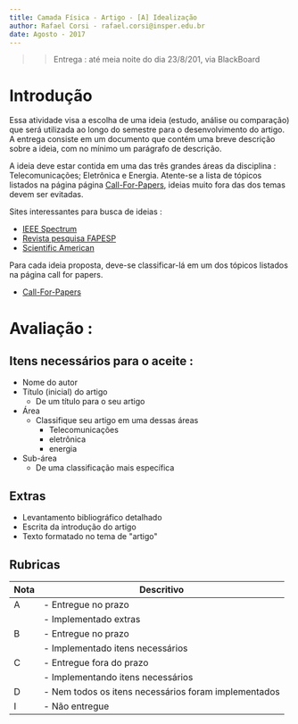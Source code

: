 ```yaml
---
title: Camada Física - Artigo - [A] Idealização
author: Rafael Corsi - rafael.corsi@insper.edu.br
date: Agosto - 2017
---
```


>> Entrega : até meia noite do dia 23/8/201, via BlackBoard

# Introdução

Essa atividade visa a escolha de uma ideia (estudo, análise ou comparação) que será utilizada ao longo do semestre para o desenvolvimento do artigo. A entrega consiste em um documento que contém uma breve descrição sobre a ideia, com no mínimo um parágrafo de descrição. 

A ideia deve estar contida em uma das três grandes áreas da disciplina : Telecomunicações; Eletrônica e Energia. Atente-se a lista de tópicos  listados na página página  [Call-For-Papers](https://github.com/Insper/Camada-Fisica-Computacao/wiki/Artigo-Call-for-papers), ideias muito fora das dos temas devem ser evitadas.

Sites interessantes para busca de ideias : 
- [IEEE Spectrum](http://spectrum.ieee.org/)
- [Revista pesquisa FAPESP](http://revistapesquisa.fapesp.br/)
- [Scientific American](https://www.scientificamerican.com/tech/)

Para cada ideia proposta, deve-se classificar-lá em um dos tópicos listados na página call for papers.

- [Call-For-Papers](https://github.com/Insper/Camada-Fisica-Computacao/wiki/Artigo-Call-for-papers)

# Avaliação :

## Itens necessários para o aceite :

- Nome do autor 
- Título (inicial) do artigo
    - De um título para o seu artigo
- Área 
    - Classifique seu artigo em uma dessas áreas 
        - Telecomunicações
        - eletrônica
        - energia
- Sub-área 
    - De uma classificação mais específica 

## Extras 

- Levantamento bibliográfico detalhado
- Escrita da introdução do artigo
- Texto formatado no tema de "artigo"

## Rubricas

| Nota | Descritivo                                           |
|------|------------------------------------------------------|
| A    | - Entregue no prazo                                  |
|      | - Implementado extras                                |
| B    | - Entregue no prazo                                  |
|      | - Implementado itens necessários                     |
| C    | - Entregue fora do prazo                             |
|      | - Implementando itens necessários                    |
| D    | - Nem todos os itens necessários foram implementados |
| I    | - Não entregue                                       |
